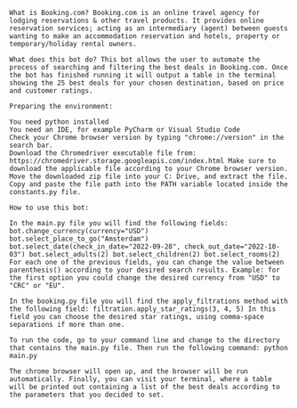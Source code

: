 

    What is Booking.com? Booking.com is an online travel agency for lodging reservations & other travel products. It provides online reservation services; acting as an intermediary (agent) between guests wanting to make an accommodation reservation and hotels, property or temporary/holiday rental owners.

    What does this bot do? This bot allows the user to automate the process of searching and filtering the best deals in Booking.com. Once the bot has finished running it will output a table in the terminal showing the 25 best deals for your chosen destination, based on price and customer ratings.

    Preparing the environment:

    You need python installed
    You need an IDE, for example PyCharm or Visual Studio Code
    Check your Chrome browser version by typing "chrome://version" in the search bar.
    Download the Chromedriver executable file from: https://chromedriver.storage.googleapis.com/index.html Make sure to download the applicable file according to your Chrome browser version.
    Move the downloaded zip file into your C: Drive, and extract the file.
    Copy and paste the file path into the PATH variable located inside the constants.py file.

    How to use this bot:

    In the main.py file you will find the following fields: bot.change_currency(currency="USD") bot.select_place_to_go("Amsterdam") bot.select_date(check_in_date="2022-09-28", check_out_date="2022-10-03") bot.select_adults(2) bot.select_children(2) bot.select_rooms(2) For each one of the previous fields, you can change the value between parenthesis() according to your desired search results. Example: for the first option you could change the desired currency from "USD" to "CRC" or "EU".

    In the booking.py file you will find the apply_filtrations method with the following field: filtration.apply_star_ratings(3, 4, 5) In this field you can choose the desired star ratings, using comma-space separations if more than one.

    To run the code, go to your command line and change to the directory that contains the main.py file. Then run the following command: python main.py

    The chrome browser will open up, and the browser will be run automatically. Finally, you can visit your terminal, where a table will be printed out containing a list of the best deals according to the parameters that you decided to set.


